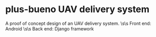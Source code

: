# plus-bueno UAV delivery system 
A proof of concept design of an UAV delivery system. \s\s
Front end: Android \s\s
Back end: Django framework 
